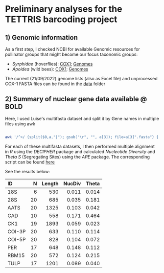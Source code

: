 # Preliminary analyses for the TETTRIS barcoding project

## 1) Genomic information
As a first step, I checked NCBI for available Genomic resources for pollinator groups that might become our focus taxonomic groups:

-   _Syrphidae_ (hoverflies): [COX1](https://www.ncbi.nlm.nih.gov/nuccore/?term=txid34680%5BOrganism%5D+and+COX1); [Genomes](https://www.ncbi.nlm.nih.gov/data-hub/genome/?taxon=34680)
-   _Apoidea_ (wild bees): [COX1](https://www.ncbi.nlm.nih.gov/nuccore/?term=txid34735%5BOrganism%5D+and+COX1+and+not+Apis%5Borganism%5D); [Genomes](https://www.ncbi.nlm.nih.gov/data-hub/genome/?taxon=34735)

The current (21/09/2022) genome lists (also as Excel file) and unprocessed COX-1 FASTA files can be found in the [data](data) folder


## 2) Summary of nuclear gene data available @ BOLD

Here, I used Luise's multifasta dataset and split it by Gene names in multiple files using awk

```bash

awk '/^>/ {split($0,a,"|"); gsub("\r", "", a[3]); file=a[3]".fasta"} { print > file }' /media/inter/mkapun/projects/TETTRIS_barcoding/data/BOLD_TestRun/bold_fasta.fas
```
For each of these multifasta datasets, I then performed multiple alignment in _R_ using the _DECIPHER_ package and calculated _Nucleotide Diversity_ and _Theta S_ (Segregating Sites) using the _APE_ package. The corresponding script can be found [here](shell/main.sh)

See the results below:

| ID     |    N | Length | NucDiv | Theta |
| :----- | ---: | -----: | -----: | ----: |
| 18S    |    6 |    530 |  0.011 | 0.014 |
| 28S    |   20 |    685 |  0.035 | 0.181 |
| AATS   |   20 |   1325 |  0.103 | 0.042 |
| CAD    |   10 |    558 |  0.171 | 0.464 |
| CK1    |   19 |   1893 |  0.059 | 0.023 |
| COI-3P |   20 |    633 |  0.110 | 0.114 |
| COI-5P |   20 |    828 |  0.104 | 0.072 |
| PER    |   17 |    648 |  0.148 | 0.112 |
| RBM15  |   20 |    572 |  0.124 | 0.215 |
| TULP   |   17 |   1201 |  0.089 | 0.040 |

